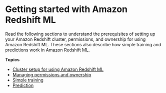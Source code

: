 # Getting started with Amazon Redshift ML<a name="geting-started-machine-learning"></a>

Read the following sections to understand the prerequisites of setting up your Amazon Redshift cluster, permissions, and ownership for using Amazon Redshift ML\. These sections also describe how simple training and predictions work in Amazon Redshift ML\.

**Topics**
+ [Cluster setup for using Amazon Redshift ML](cluster-setup.md)
+ [Managing permissions and ownership](permissions-ownership.md)
+ [Simple training](simple-training.md)
+ [Prediction](prediction.md)